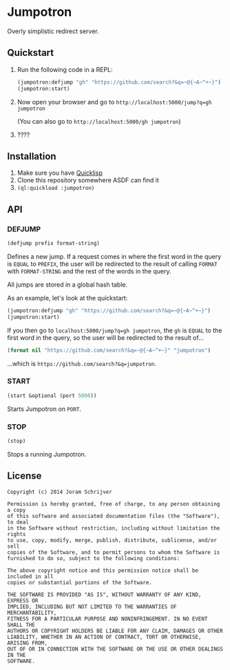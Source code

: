 Jumpotron
=========

Overly simplistic redirect server.

Quickstart
----------

1. Run the following code in a REPL:

    ```lisp
    (jumpotron:defjump "gh" "https://github.com/search?&q=~@{~A~^+~}")
    (jumpotron:start)
    ```

2. Now open your browser and go to `http://localhost:5000/jump?q=gh jumpotron`

   (You can also go to `http://localhost:5000/gh jumpotron`)
3. ????

Installation
------------

1. Make sure you have [Quicklisp](http://www.quicklisp.org/)
2. Clone this repository somewhere ASDF can find it
3. `(ql:quickload :jumpotron)`

API
---

### DEFJUMP

```lisp
(defjump prefix format-string)
```

Defines a new jump. If a request comes in where the first word in the query is `EQUAL` to `PREFIX`, the user will be redirected to the result of calling `FORMAT` with `FORMAT-STRING` and the rest of the words in the query.

All jumps are stored in a global hash table.

As an example, let's look at the quickstart:

```lisp
(jumpotron:defjump "gh" "https://github.com/search?&q=~@{~A~^+~}")
(jumpotron:start)
```

If you then go to `localhost:5000/jump?q=gh jumpotron`, the `gh` is `EQUAL` to the first word in the query, so the user will be redirected to the result of...

```lisp
(format nil "https://github.com/search?&q=~@{~A~^+~}" "jumpotron")
```

...which is `https://github.com/search?&q=jumpotron`.

### START

```lisp
(start &optional (port 5000))
```

Starts Jumpotron on `PORT`.

### STOP

```lisp
(stop)
```

Stops a running Jumpotron.

License
-------

    Copyright (c) 2014 Joram Schrijver

    Permission is hereby granted, free of charge, to any person obtaining a copy
    of this software and associated documentation files (the "Software"), to deal
    in the Software without restriction, including without limitation the rights
    to use, copy, modify, merge, publish, distribute, sublicense, and/or sell
    copies of the Software, and to permit persons to whom the Software is
    furnished to do so, subject to the following conditions:

    The above copyright notice and this permission notice shall be included in all
    copies or substantial portions of the Software.

    THE SOFTWARE IS PROVIDED "AS IS", WITHOUT WARRANTY OF ANY KIND, EXPRESS OR
    IMPLIED, INCLUDING BUT NOT LIMITED TO THE WARRANTIES OF MERCHANTABILITY,
    FITNESS FOR A PARTICULAR PURPOSE AND NONINFRINGEMENT. IN NO EVENT SHALL THE
    AUTHORS OR COPYRIGHT HOLDERS BE LIABLE FOR ANY CLAIM, DAMAGES OR OTHER
    LIABILITY, WHETHER IN AN ACTION OF CONTRACT, TORT OR OTHERWISE, ARISING FROM,
    OUT OF OR IN CONNECTION WITH THE SOFTWARE OR THE USE OR OTHER DEALINGS IN THE
    SOFTWARE.

